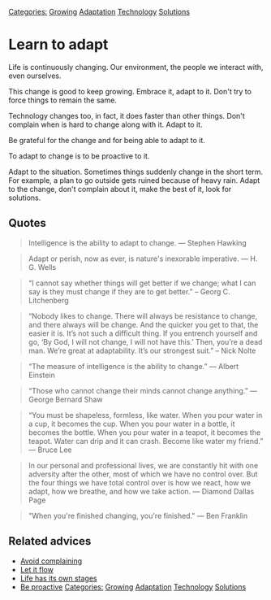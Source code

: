 [Categories:](../Categories/index.md) [Growing](../Categories/Growing.md) [Adaptation](../Categories/Adaptation.md) [Technology](../Categories/Technology.md) [Solutions](../Categories/Solutions.md)
# Learn to adapt

Life is continuously changing. Our environment, the people we interact with, even ourselves.

This change is good to keep growing. Embrace it, adapt to it. Don't try to force things to remain the same.

Technology changes too, in fact, it does faster than other things. Don't complain when is hard to change along with it. Adapt to it.

Be grateful for the change and for being able to adapt to it.

To adapt to change is to be proactive to it.

Adapt to the situation. Sometimes things suddenly change in the short term. For example, a plan to go outside gets ruined because of heavy rain. Adapt to the change, don't complain about it, make the best of it, look for solutions.

## Quotes

> Intelligence is the ability to adapt to change. ― Stephen Hawking

> Adapt or perish, now as ever, is nature's inexorable imperative. ― H. G. Wells

> “I cannot say whether things will get better if we change; what I can say is they must change if they are to get better.” – Georg C. Litchenberg

> “Nobody likes to change. There will always be resistance to change, and there always will be change. And the quicker you get to that, the easier it is. It’s not such a difficult thing. If you entrench yourself and go, ‘By God, I will not change, I will not have this.’ Then, you’re a dead man. We’re great at adaptability. It’s our strongest  suit.” – Nick Nolte

> “The measure of intelligence is the ability to change.” ― Albert Einstein

> “Those who cannot change their minds cannot change anything.” ― George Bernard Shaw

> “You must be shapeless, formless, like water. When you pour water in a cup, it becomes the cup. When you pour water in a bottle, it becomes the bottle. When you pour water in a teapot, it becomes the teapot. Water can drip and it can crash. Become like water my friend.” ― Bruce Lee

> In our personal and professional lives, we are constantly hit with one adversity after the other, most of which we have no control over. But the four things we have total control over is how we react, how we adapt, how we breathe, and how we take action. ― Diamond Dallas Page

> "When you're finished changing, you're finished." ― Ben Franklin

## Related advices

- [Avoid complaining](../Avoid%20complaining/index.md)
- [Let it flow](../Let%20it%20flow/index.md)
- [Life has its own stages](../Life%20has%20its%20own%20stages/index.md)
- [Be proactive](../Be%20proactive/index.md)
[Categories:](../Categories/index.md) [Growing](../Categories/Growing.md) [Adaptation](../Categories/Adaptation.md) [Technology](../Categories/Technology.md) [Solutions](../Categories/Solutions.md)